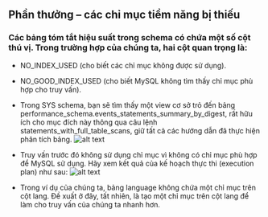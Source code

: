 ## Phần thưởng – các chỉ mục tiềm năng bị thiếu

### Các bảng tóm tắt hiệu suất trong schema có chứa một số cột thú vị. Trong trường hợp của chúng ta, hai cột quan trọng là:

- NO_INDEX_USED (cho biết các chỉ mục không được sử dụng).
- NO_GOOD_INDEX_USED (cho biết MySQL không tìm thấy chỉ mục phù hợp cho truy vấn).
- Trong SYS schema, bạn sẽ tìm thấy một view cơ sở trỏ đến bảng performance_schema.events_statements_summary_by_digest, rất hữu ích cho mục đích này thông qua câu lệnh statements_with_full_table_scans, giữ tất cả các hướng dẫn đã thực hiện phân tích bảng.
![alt text](1.png)

- Truy vấn trước đó không sử dụng chỉ mục vì không có chỉ mục phù hợp để MySQL sử dụng. Hãy xem kết quả của kế hoạch thực thi (execution plan) như sau:
![alt text](2.png)

- Trong ví dụ của chúng ta, bảng language không chứa một chỉ mục trên cột lang. Đề xuất ở đây, tất nhiên, là tạo một chỉ mục trên cột lang để làm cho truy vấn của chúng ta nhanh hơn.